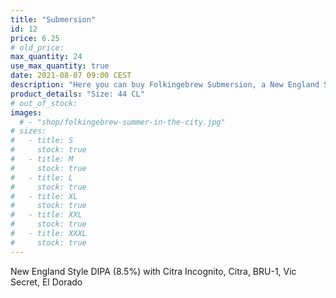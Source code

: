 ```yaml
---
title: "Submersion"
id: 12
price: 6.25
# old_price:
max_quantity: 24
use_max_quantity: true
date: 2021-08-07 09:00 CEST
description: "Here you can buy Folkingebrew Submersion, a New England Style DIPA (8.5%) with Citra Incognito, Citra, BRU-1, Vic Secret and El Dorado."
product_details: "Size: 44 CL"
# out_of_stock:
images:
  # - "shop/folkingebrew-summer-in-the-city.jpg"
# sizes:
#   - title: S
#     stock: true
#   - title: M
#     stock: true
#   - title: L
#     stock: true
#   - title: XL
#     stock: true
#   - title: XXL
#     stock: true
#   - title: XXXL
#     stock: true
---
```


New England Style DIPA (8.5%) with Citra Incognito, Citra, BRU-1, Vic Secret, El Dorado

